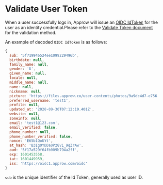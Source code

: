 # Validate User Token

<LastUpdated/>

When a user successfully logs in, Approw will issue an [OIDC IdToken](/concepts/id-token.md) for the user as an identity credential.Please refer to the [Validate Token document](/guides/faqs/how-to-validate-user-token.md) for the validation method.

An example of decoded `OIDC IdToken` is as follows:

```javascript
{
  sub: '5f719946524ee1099229496b',
  birthdate: null,
  family_name: null,
  gender: 'U',
  given_name: null,
  locale: null,
  middle_name: null,
  name: null,
  nickname: null,
  picture: 'https://files.approw.co/user-contents/photos/9a9dc4d7-e756-45b1-81d8-095a28e476c6.jpg',
  preferred_username: 'test1',
  profile: null,
  updated_at: '2020-09-30T07:12:19.401Z',
  website: null,
  zoneinfo: null,
  email: 'test1@123.com',
  email_verified: false,
  phone_number: null,
  phone_number_verified: false,
  nonce: 'E65b1QoUYt',
  at_hash: 'B3IgOYDDa0Pz8v1_9qZrAw',
  aud: '5f17a529f64fb009b794a2ff',
  exp: 1601453558,
  iat: 1601449959,
  iss: 'https://oidc1.approw.com/oidc'
}
```

`sub` is the unique identifier of the Id Token, generally used as user ID.